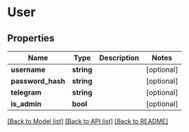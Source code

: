 # User

## Properties
Name | Type | Description | Notes
------------ | ------------- | ------------- | -------------
**username** | **string** |  | [optional] 
**password_hash** | **string** |  | [optional] 
**telegram** | **string** |  | [optional] 
**is_admin** | **bool** |  | [optional] 

[[Back to Model list]](../../README.md#documentation-for-models) [[Back to API list]](../../README.md#documentation-for-api-endpoints) [[Back to README]](../../README.md)

